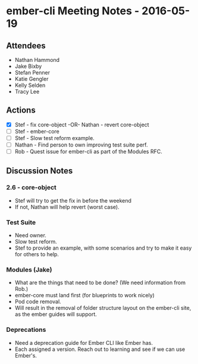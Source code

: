 # ember-cli Meeting Notes - 2016-05-19

## Attendees

- Nathan Hammond
- Jake Bixby
- Stefan Penner
- Katie Gengler
- Kelly Selden
- Tracy Lee

## Actions

- [x] Stef - fix core-object -OR- Nathan - revert core-object
- [ ] Stef - ember-core
- [ ] Stef - Slow test reform example.
- [ ] Nathan - Find person to own improving test suite perf.
- [ ] Rob - Quest issue for ember-cli as part of the Modules RFC.

## Discussion Notes

### 2.6 - core-object

- Stef will try to get the fix in before the weekend
- If not, Nathan will help revert (worst case).

### Test Suite

- Need owner.
- Slow test reform.
- Stef to provide an example, with some scenarios and try to make it easy for others to help.

### Modules (Jake)

- What are the things that need to be done? (We need information from Rob.)
- ember-core must land first (for blueprints to work nicely)
- Pod code removal.
- Will result in the removal of folder structure layout on the ember-cli site, as the ember guides will support.

### Deprecations

- Need a deprecation guide for Ember CLI like Ember has.
- Each assigned a version. Reach out to learning and see if we can use Ember's.
